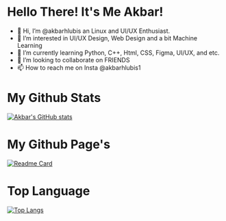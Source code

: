 # Hello There! It's Me Akbar!
- 👋 Hi, I’m @akbarhlubis an Linux and UI/UX Enthusiast.
- 👀 I’m interested in UI/UX Design, Web Design and a bit Machine Learning
- 🌱 I’m currently learning Python, C++, Html, CSS, Figma, UI/UX, and etc.
- 💞️ I’m looking to collaborate on FRIENDS
- 📫 How to reach me on Insta @akbarhlubis1

# My Github Stats
[![Akbar's GitHub stats](https://github-readme-stats.vercel.app/api?username=akbarhlubis&show_icons=true&theme=gruvbox)](https://github.com/akbarhlubis/github-readme-stats)

# My Github Page's 
[![Readme Card](https://github-readme-stats.vercel.app/api/pin/?username=akbarhlubis&repo=akbarhlubis.github.io&theme=gruvbox)](https://github.com/akbarhlubis/akbarhlubis.github.io)

# Top Language

[![Top Langs](https://github-readme-stats.vercel.app/api/top-langs/?username=akbarhlubis&layout=compact&theme=gruvbox)](https://github.com/akbarhlubis)

<!---
akbarhlubis/akbarhlubis is a ✨ special ✨ repository because its `README.md` (this file) appears on your GitHub profile.
You can click the Preview link to take a look at your changes.
--->
